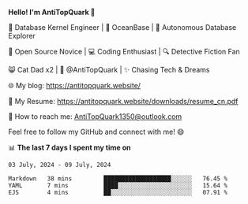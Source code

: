 
**Hello! I'm AntiTopQuark 👋**

🔧 Database Kernel Engineer | 🌊 OceanBase | 🤖 Autonomous Database Explorer

🌱 Open Source Novice | 💻 Coding Enthusiast | 🔍 Detective Fiction Fan

😸 Cat Dad x2 | 🎉 @AntiTopQuark | ✨ Chasing Tech & Dreams

🌐 My blog: https://antitopquark.website/

📄 My Resume: https://antitopquark.website/downloads/resume_cn.pdf

📧 How to reach me: AntiTopQuark1350@outlook.com

Feel free to follow my GitHub and connect with me! 😄

📊 **The last 7 days I spent my time on** 

<!--START_SECTION:waka-->
```text
03 July, 2024 - 09 July, 2024

Markdown   38 mins         ███████████████████░░░░░░   76.45 % 
YAML       7 mins          ████░░░░░░░░░░░░░░░░░░░░░   15.64 % 
EJS        4 mins          ██░░░░░░░░░░░░░░░░░░░░░░░   07.91 %
```
<!--END_SECTION:waka-->


